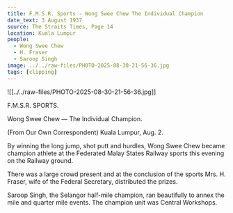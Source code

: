 ```yaml
---
title: F.M.S.R. Sports - Wong Swee Chew The Individual Champion
date_text: 3 August 1937
source: The Straits Times, Page 14
location: Kuala Lumpur
people:
  - Wong Swee Chew
  - H. Fraser
  - Saroop Singh
image: ../../raw-files/PHOTO-2025-08-30-21-56-36.jpg
tags: [clipping]
---
```

![[../../raw-files/PHOTO-2025-08-30-21-56-36.jpg]]

F.M.S.R. SPORTS.

Wong Swee Chew — The Individual Champion.

(From Our Own Correspondent)
Kuala Lumpur, Aug. 2.

By winning the long jump, shot putt and hurdles, Wong Swee Chew became champion athlete at the Federated Malay States Railway sports this evening on the Railway ground.

There was a large crowd present and at the conclusion of the sports Mrs. H. Fraser, wife of the Federal Secretary, distributed the prizes.

Saroop Singh, the Selangor half-mile champion, ran beautifully to annex the mile and quarter mile events. The champion unit was Central Workshops.